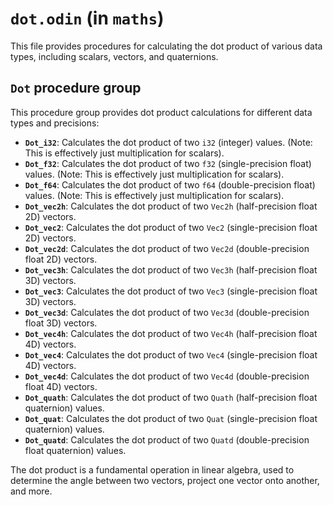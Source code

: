 # `dot.odin` (in `maths`)

This file provides procedures for calculating the dot product of various data types, including scalars, vectors, and quaternions.

## `Dot` procedure group

This procedure group provides dot product calculations for different data types and precisions:

-   **`Dot_i32`**: Calculates the dot product of two `i32` (integer) values. (Note: This is effectively just multiplication for scalars).
-   **`Dot_f32`**: Calculates the dot product of two `f32` (single-precision float) values. (Note: This is effectively just multiplication for scalars).
-   **`Dot_f64`**: Calculates the dot product of two `f64` (double-precision float) values. (Note: This is effectively just multiplication for scalars).
-   **`Dot_vec2h`**: Calculates the dot product of two `Vec2h` (half-precision float 2D) vectors.
-   **`Dot_vec2`**: Calculates the dot product of two `Vec2` (single-precision float 2D) vectors.
-   **`Dot_vec2d`**: Calculates the dot product of two `Vec2d` (double-precision float 2D) vectors.
-   **`Dot_vec3h`**: Calculates the dot product of two `Vec3h` (half-precision float 3D) vectors.
-   **`Dot_vec3`**: Calculates the dot product of two `Vec3` (single-precision float 3D) vectors.
-   **`Dot_vec3d`**: Calculates the dot product of two `Vec3d` (double-precision float 3D) vectors.
-   **`Dot_vec4h`**: Calculates the dot product of two `Vec4h` (half-precision float 4D) vectors.
-   **`Dot_vec4`**: Calculates the dot product of two `Vec4` (single-precision float 4D) vectors.
-   **`Dot_vec4d`**: Calculates the dot product of two `Vec4d` (double-precision float 4D) vectors.
-   **`Dot_quath`**: Calculates the dot product of two `Quath` (half-precision float quaternion) values.
-   **`Dot_quat`**: Calculates the dot product of two `Quat` (single-precision float quaternion) values.
-   **`Dot_quatd`**: Calculates the dot product of two `Quatd` (double-precision float quaternion) values.

The dot product is a fundamental operation in linear algebra, used to determine the angle between two vectors, project one vector onto another, and more.
